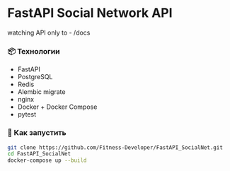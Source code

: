 # FastAPI Social Network API
watching API only to - /docs
### 📦 Технологии

- FastAPI
- PostgreSQL
- Redis
- Alembic migrate
- nginx
- Docker + Docker Compose
- pytest

### 🚀 Как запустить

```bash
git clone https://github.com/Fitness-Developer/FastAPI_SocialNet.git
cd FastAPI_SocialNet
docker-compose up --build
